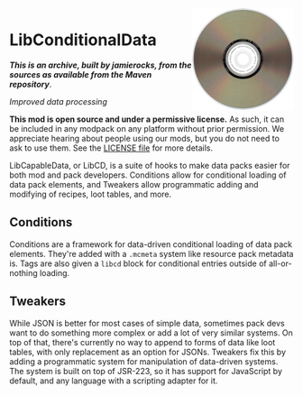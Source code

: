 <img src="icon.png" align="right" width="180px"/>

# LibConditionalData

***This is an archive, built by jamierocks, from the sources as available from
the Maven repository***.

*Improved data processing*

**This mod is open source and under a permissive license.** As such, it can be included in any modpack on any platform without prior permission. We appreciate hearing about people using our mods, but you do not need to ask to use them. See the [LICENSE file](LICENSE) for more details.

LibCapableData, or LibCD, is a suite of hooks to make data packs easier for both mod and pack developers. Conditions allow for conditional loading of data pack elements, and Tweakers allow programmatic adding and modifying of recipes, loot tables, and more.

## Conditions
Conditions are a framework for data-driven conditional loading of data pack elements. They're added with a `.mcmeta` system like resource pack metadata is. Tags are also given a `libcd` block for conditional entries outside of all-or-nothing loading.

## Tweakers
While JSON is better for most cases of simple data, sometimes pack devs want to do something more complex or add a lot of very similar systems. On top of that, there's currently no way to append to forms of data like loot tables, with only replacement as an option for JSONs. Tweakers fix this by adding a programmatic system for manipulation of data-driven systems. The system is built on top of JSR-223, so it has support for JavaScript by default, and any language with a scripting adapter for it.
